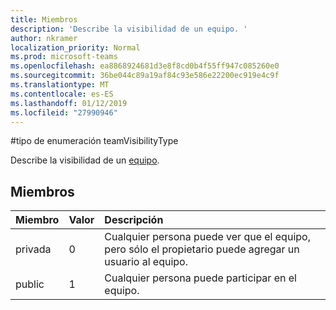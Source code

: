 ```yaml
---
title: Miembros
description: 'Describe la visibilidad de un equipo. '
author: nkramer
localization_priority: Normal
ms.prod: microsoft-teams
ms.openlocfilehash: ea8868924681d3e8f8cd0b4f55ff947c085260e0
ms.sourcegitcommit: 36be044c89a19af84c93e586e22200ec919e4c9f
ms.translationtype: MT
ms.contentlocale: es-ES
ms.lasthandoff: 01/12/2019
ms.locfileid: "27990946"
---
```

#<a name="teamvisibilitytype-enum-type"></a>tipo de enumeración teamVisibilityType



Describe la visibilidad de un [equipo](../resources/team.md). 

## <a name="members"></a>Miembros

| Miembro	 | Valor| Descripción |
|:---------------|:--------|:----------|
|privada|0|Cualquier persona puede ver que el equipo, pero sólo el propietario puede agregar un usuario al equipo.|
|public|1|Cualquier persona puede participar en el equipo.|
